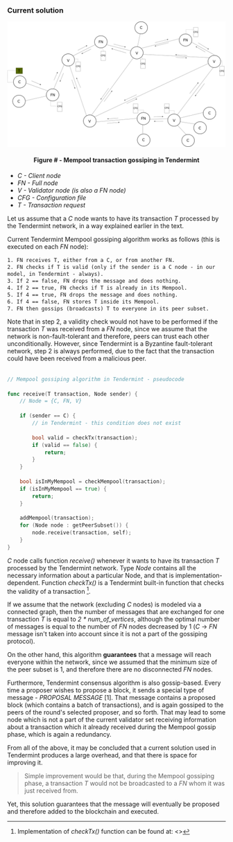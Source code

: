 ### Current solution

![](https://github.com/lukamiletic95/papers/blob/master/images/fig3.png)
<div align='center'> 
	<h4>Figure # - Mempool transaction gossiping in Tendermint</h4>
</div>

* *C - Client node*
* *FN - Full node*
* *V - Validator node (is also a *FN* node)*
* *CFG - Configuration file*
* *T - Transaction request*

Let us assume that a *C* node wants to have its transaction *T* processed by the Tendermint network, in a way explained earlier in the text.

Current Tendermint Mempool gossiping algorithm works as follows (this is executed on each *FN* node):

	1. FN receives T, either from a C, or from another FN.
	2. FN checks if T is valid (only if the sender is a C node - in our model, in Tendermint - always).
	3. If 2 == false, FN drops the message and does nothing.
	4. If 2 == true, FN checks if T is already in its Mempool.
	5. If 4 == true, FN drops the message and does nothing.
	6. If 4 == false, FN stores T inside its Mempool.
	7. FN then gossips (broadcasts) T to everyone in its peer subset.

Note that in step 2, a validity check would not have to be performed if the transaction *T* was received from a *FN* node, since we assume that the network is non-fault-tolerant and therefore, peers can trust each other unconditionally. However, since Tendermint is a Byzantine fault-tolerant network, step 2 is always performed, due to the fact that the transaction could have been received from a malicious peer.

```go

// Mempool gossiping algorithm in Tendermint - pseudocode

func receive(T transaction, Node sender) {
	// Node = {C, FN, V}

	if (sender == C) { 
		// in Tendermint - this condition does not exist
	
		bool valid = checkTx(transaction);
		if (valid == false) {
			return;
		}
	}

	bool isInMyMempool = checkMempool(transaction);
	if (isInMyMempool == true) {
		return;
	}
	
	addMempool(transaction);
	for (Node node : getPeerSubset()) {
		node.receive(transaction, self);
	}
}

```

*C* node calls function *receive()* whenever it wants to have its transaction *T* processed by the Tendermint network. Type *Node* contains all the necessary information about a particular Node, and that is implementation-dependent. Function *checkTx()* is a Tendermint built-in function that checks the validity of a transaction [^1].
	
If we assume that the network (excluding *C* nodes) is modeled via a connected graph, then the number of messages that are exchanged for one transaction *T* is equal to *2 * num_of_vertices*, although the optimal number of messages is equal to the number of *FN* nodes decreased by 1 (*C* → *FN* message isn't taken into account since it is not a part of the gossiping protocol).
	
On the other hand, this algorithm **guarantees** that a message will reach everyone within the network, since we assumed that the minimum size of the peer subset is 1, and therefore there are no disconnected *FN* nodes.

Furthermore, Tendermint consensus algorithm is also gossip-based. Every time a proposer wishes to propose a block, it sends a special type of message - *PROPOSAL MESSAGE* [1]. That message contains a proposed block (which contains a batch of transactions), and is again gossiped to the peers of the round's selected proposer, and so forth. That may lead to some node which is not a part of the current validator set receiving information about a transaction which it already received during the Mempool gossip phase, which is again a redundancy.

From all of the above, it may be concluded that a current solution used in Tendermint produces a large overhead, and that there is space for improving it.

> Simple improvement would be that, during the Mempool gossiping phase, a transaction *T* would not be broadcasted to a *FN* whom it was just received from.

Yet, this solution guarantees that the message will eventually be proposed and therefore added to the blockchain and executed.

[^1]: Implementation of *checkTx()* function can be found at: <>



<!--stackedit_data:
eyJoaXN0b3J5IjpbLTEyNjYyOTY1OTksLTEyMjQ4MzA5ODEsMT
A3NTE0NTg0MiwxMzg4MjAxMDksMTA5MTM5ODM3MSwxNzM2ODM0
OTUzLC0xNDI1MDk1NDY5LDEzNDIwMjU5MjUsMTU0NTM4MTkzN1
19
-->
